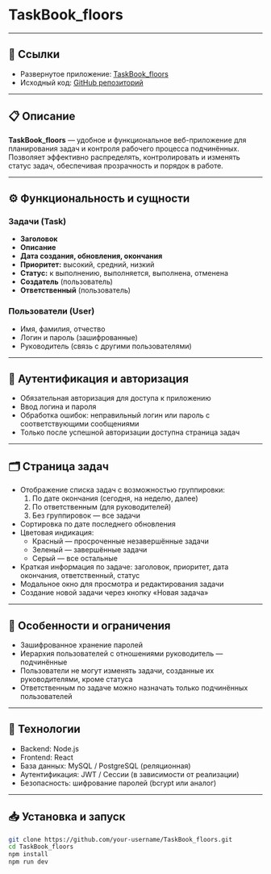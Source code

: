 # TaskBook_floors
---

## 🔗 Ссылки

- Развернутое приложение: [TaskBook_floors](https://frontendtasks.vercel.app/tasks)  
- Исходный код: [GitHub репозиторий](https://github.com/your-username/TaskBook_floors)

---

## 📋 Описание

**TaskBook_floors** — удобное и функциональное веб-приложение для планирования задач и контроля рабочего процесса подчинённых. Позволяет эффективно распределять, контролировать и изменять статус задач, обеспечивая прозрачность и порядок в работе.

---

## ⚙️ Функциональность и сущности

### Задачи (Task)
- **Заголовок**  
- **Описание**  
- **Дата создания, обновления, окончания**  
- **Приоритет:** высокий, средний, низкий  
- **Статус:** к выполнению, выполняется, выполнена, отменена  
- **Создатель** (пользователь)  
- **Ответственный** (пользователь)

### Пользователи (User)
- Имя, фамилия, отчество  
- Логин и пароль (зашифрованные)  
- Руководитель (связь с другими пользователями)  

---

## 🔐 Аутентификация и авторизация

- Обязательная авторизация для доступа к приложению  
- Ввод логина и пароля  
- Обработка ошибок: неправильный логин или пароль с соответствующими сообщениями  
- Только после успешной авторизации доступна страница задач

---

## 🗂️ Страница задач

- Отображение списка задач с возможностью группировки:  
  1. По дате окончания (сегодня, на неделю, далее)  
  2. По ответственным (для руководителей)  
  3. Без группировок — все задачи  
- Сортировка по дате последнего обновления  
- Цветовая индикация:  
  - Красный — просроченные незавершённые задачи  
  - Зеленый — завершённые задачи  
  - Серый — все остальные  
- Краткая информация по задаче: заголовок, приоритет, дата окончания, ответственный, статус  
- Модальное окно для просмотра и редактирования задачи  
- Создание новой задачи через кнопку «Новая задача»

---

## 📝 Особенности и ограничения

- Зашифрованное хранение паролей  
- Иерархия пользователей с отношениями руководитель — подчинённые  
- Пользователи не могут изменять задачи, созданные их руководителями, кроме статуса  
- Ответственным по задаче можно назначать только подчинённых пользователей

---

## 🚀 Технологии

- Backend: Node.js  
- Frontend: React  
- База данных: MySQL / PostgreSQL (реляционная)  
- Аутентификация: JWT / Сессии (в зависимости от реализации)  
- Безопасность: шифрование паролей (bcrypt или аналог)

---

## 📥 Установка и запуск

```bash
git clone https://github.com/your-username/TaskBook_floors.git
cd TaskBook_floors
npm install
npm run dev
